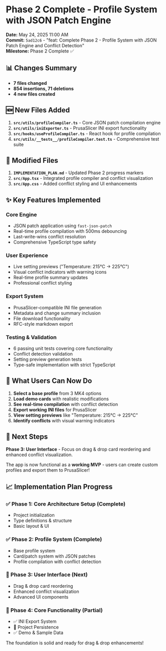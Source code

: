 # Phase 2 Complete - Profile System with JSON Patch Engine

**Date:** May 24, 2025 11:00 AM  
**Commit:** `5ad12c6` - "feat: Complete Phase 2 - Profile System with JSON Patch Engine and Conflict Detection"  
**Milestone:** Phase 2 Complete ✅  

## 📊 Changes Summary
- **7 files changed**
- **854 insertions, 71 deletions**
- **4 new files created**

## 🆕 New Files Added
1. **`src/utils/profileCompiler.ts`** - Core JSON patch compilation engine
2. **`src/utils/iniExporter.ts`** - PrusaSlicer INI export functionality  
3. **`src/hooks/useProfileCompiler.ts`** - React hook for profile compilation
4. **`src/utils/__tests__/profileCompiler.test.ts`** - Comprehensive test suite

## 🔄 Modified Files
1. **`IMPLEMENTATION_PLAN.md`** - Updated Phase 2 progress markers
2. **`src/App.tsx`** - Integrated profile compiler and conflict visualization
3. **`src/App.css`** - Added conflict styling and UI enhancements

## ✨ Key Features Implemented

### Core Engine
- JSON patch application using `fast-json-patch`
- Real-time profile compilation with 500ms debouncing
- Last-write-wins conflict resolution
- Comprehensive TypeScript type safety

### User Experience
- Live setting previews ("Temperature: 215°C → 225°C")
- Visual conflict indicators with warning icons
- Real-time profile summary updates
- Professional conflict styling

### Export System
- PrusaSlicer-compatible INI file generation
- Metadata and change summary inclusion
- File download functionality
- RFC-style markdown export

### Testing & Validation
- 6 passing unit tests covering core functionality
- Conflict detection validation
- Setting preview generation tests
- Type-safe implementation with strict TypeScript

## 🎯 What Users Can Now Do

1. **Select a base profile** from 3 MK4 options
2. **Load demo cards** with realistic modifications  
3. **See real-time compilation** with conflict detection
4. **Export working INI files** for PrusaSlicer
5. **View setting previews** like "Temperature: 215°C → 225°C"
6. **Identify conflicts** with visual warning indicators

## 🚀 Next Steps

**Phase 3: User Interface** - Focus on drag & drop card reordering and enhanced conflict visualization.

The app is now functional as a **working MVP** - users can create custom profiles and export them to PrusaSlicer!

## 📈 Implementation Plan Progress

### ✅ Phase 1: Core Architecture Setup (Complete)
- Project initialization
- Type definitions & structure  
- Basic layout & UI

### ✅ Phase 2: Profile System (Complete)
- Base profile system
- Card/patch system with JSON patches
- Profile compilation with conflict detection

### 🔲 Phase 3: User Interface (Next)
- Drag & drop card reordering
- Enhanced conflict visualization
- Advanced UI components

### 🔲 Phase 4: Core Functionality (Partial)
- ✅ INI Export System
- 🔲 Project Persistence  
- ✅ Demo & Sample Data

The foundation is solid and ready for drag & drop enhancements! 